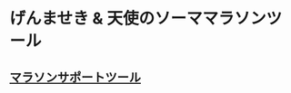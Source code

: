# げんませき &amp; 天使のソーママラソンツール
## [マラソンサポートツール](https://dq9kn.github.io/somarathon/somarathon.html "ソーマラソン")

